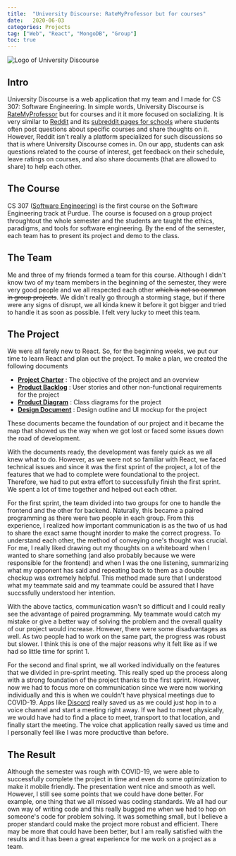 ```yaml
---
title:  "University Discourse: RateMyProfessor but for courses"
date:   2020-06-03
categories: Projects
tag: ["Web", "React", "MongoDB", "Group"]
toc: true
---
```


![Logo of University Discourse](https://i.imgur.com/CihIR7a.png)

## Intro
University Discourse is a web application that my team and I made for CS 307: Software Engineering. 
In simple words, University Discourse is [RateMyProfessor](https://www.ratemyprofessors.com/) but for courses and it it more focused on socializing.
It is very similar to [Reddit](https://www.reddit.com/) and its [subreddit pages for schools](https://www.reddit.com/r/Purdue) where students often post questions about specific courses and share thoughts on it.
However, Reddit isn't really a platform specialized for such discussions so that is where University Discourse comes in.
On our app, students can ask questions related to the course of interest, get feedback on their schedule, leave ratings on courses, and also share documents (that are allowed to share) to help each other.

## The Course
CS 307 ([Software Engineering](https://www.cs.purdue.edu/academic-programs/courses/canonical/cs307.html)) is the first course on the Software Engineering track at Purdue.
The course is focused on a group project throughtout the whole semester and the students are taught the ethics, paradigms, and tools for software engineering.
By the end of the semester, each team has to present its project and demo to the class.

## The Team
Me and three of my friends formed a team for this course.
Although I didn't know two of my team members in the beginning of the semester, they were very good people and we all respected each other ~~which is not so common in group projects~~.
We didn't really go through a storming stage, but if there were any signs of disrupt, we all kinda knew it before it got bigger and tried to handle it as soon as possible.
I felt very lucky to meet this team.

## The Project
We were all farely new to React.
So, for the beginning weeks, we put our time to learn React and plan out the project.
To make a plan, we created the following documents
- [**Project Charter**](https://docs.google.com/document/d/1w_wqxSdV_MFY5ShK7BXFbCEErl_yF5iwv2y3URtyj6s/edit?usp=sharing) :
The objective of the project and an overview
- [**Product Backlog**](https://docs.google.com/document/d/1dTiWeZW4-wXOd98x0d3Cq_AhV77XcjtQQRPVJfSBkbk/edit?usp=sharing) :
User stories and other non-functional requirements for the project
- [**Product Diagram**](https://drive.google.com/file/d/1JzpdPwYxc_OCWPtUCO8UQ2TmUFr2dk5m/view?usp=sharing) :
Class diagrams for the project
- [**Design Document**](https://docs.google.com/document/d/12clHAUDADNBd8R7AY7jp_aKVLlwBkSDRdhH47Z_61lA/edit?usp=sharing) :
Design outline and UI mockup for the project

These documents became the foundation of our project and it became the map that showed us the way when we got lost or faced some issues down the road of development.

With the documents ready, the development was farely quick as we all knew what to do.
However, as we were not so familiar with React, we faced technical issues and since it was the first sprint of the project, a lot of the features that we had to complete were foundational to the project.
Therefore, we had to put extra effort to successfully finish the first sprint.
We spent a lot of time together and helped out each other.

For the first sprint, the team divided into two groups for one to handle the frontend and the other for backend.
Naturally, this became a paired programming as there were two people in each group.
From this experience, I realized how important communication is as the two of us had to share the exact same thought inorder to make the correct progress.
To understand each other, the method of conveying one's thought was crucial.
For me, I really liked drawing out my thoughts on a whiteboard when I wanted to share something (and also probably because we were responsible for the frontend) and when I was the one listening, summarizing what my opponent has said and repeating back to them as a double checkup was extremely helpful.
This method made sure that I understood what my teammate said and my teammate could be assured that I have succssfully understood her intention.

With the above tactics, communication wasn't so difficult and I could really see the advantage of paired programming. 
My teammate would catch my mistake or give a better way of solving the problem and the overall quality of our project would increase. 
However, there were some disadvantages as well. 
As two people had to work on the same part, the progress was robust but slower. 
I think this is one of the major reasons why it felt like as if we had so little time for sprint 1.

For the second and final sprint, we all worked individually on the features that we divided in pre-sprint meeting.
This really sped up the process along with a strong foundation of the project thanks to the first sprint.
However, now we had to focus more on communication since we were now working individually and this is when we couldn't have physical meetings due to COVID-19.
Apps like [Discord](https://discord.com/) really saved us as we could just hop in to a voice channel and start a meeting right away.
If we had to meet physically, we would have had to find a place to meet, transport to that location, and finally start the meeting.
The voice chat application really saved us time and I personally feel like I was more productive than before.

## The Result
Although the semester was rough with COVID-19, we were able to successfully complete the project in time and even do some optimization to make it mobile friendly.
The presentation went nice and smooth as well.
However, I still see some points that we could have done better.
For example, one thing that we all missed was coding standards.
We all had our own way of writing code and this really bugged me when we had to hop on someone's code for problem solving.
It was something small, but I believe a proper standard could make the project more robust and efficient.
There may be more that could have been better, but I am really satisfied with the results and it has been a great experience for me work on a project as a team.